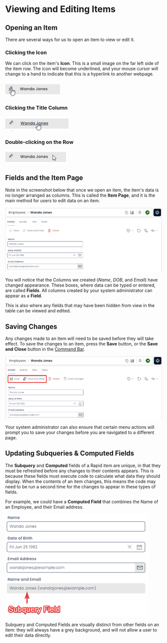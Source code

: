 # Viewing and Editing Items

## Opening an Item
There are several ways for us to open an item to view or edit it.

### Clicking the Icon

We can click on the item's **Icon**. This is a small image on the far left side of the item row. The icon will become underlined, and your mouse cursor will change to a hand to indicate that this is a hyperlink to another webpage.

![A screenshot that shows how the user can click on the icon of an item to open it.](<Items Example Click Icon.png>)

### Clicking the Title Column

![A screenshot that shows how the user can click on the title of an item to open it.](<Items Example Click Title.png>)

### Double-clicking on the Row

![A screenshot that shows how the user can click anywhere on the row of an item in order to open it.](<Items Example Click Row.png>)

## Fields and the Item Page

Note in the screenshot below that once we open an item, the item's data is no longer arranged as columns. This is called the **Item Page**, and it is the main method for users to edit data on an item. 

![A screenshot that shows the item row that was opened, now in the page view.](<Items Example Fields.png>)

You will notice that the Columns we created (*Name*, *DOB*, and *Email*) have changed appearance. These boxes, where data can be typed or entered, are called **Fields**. All columns created by your system administrator can appear as a **Field**.

This is also where any fields that may have been hidden from view in the table can be viewed and edited.

## Saving Changes
Any changes made to an item will need to be saved before they will take effect. To save the changes to an item, press the **Save** button, or the **Save and Close** button in the [Command Bar](</docs/Rapid/3-User Manual/glossary/glossary.md#command-bar>).

![A screenshot that shows the location of the "Save" and "Save and Close" buttons in the Command Bar. The buttons are annotated with a red box to show their location more clearly. The "Save" button has an icon of a Floppy Disk, and the "Save and Close" icon is stylised as a Floppy Disc, with an arrow pointing into a folder.](<Items Save.png>)

Your system administrator can also ensure that certain menu actions will prompt you to save your changes before you are navigated to a different page.

## Updating Subqueries & Computed Fields

The **Subquery** and **Computed** fields of a Rapid item are unique, in that they must be refreshed before any changes to their contents appears. This is because these fields must execute code to calculate what data they should display. When the contents of an item changes, this means the code may need to be run a second time for the changes to appear in these types of fields.

For example, we could have a **Computed Field** that combines the Name of an Employee, and their Email address.

![Alt text](<Items Subquery Example.png>)

Subquery and Computed Fields are visually distinct from other fields on an item: they will always have a grey background, and will not allow a user to edit their data directly.

 